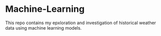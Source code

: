 # Machine-Learning

This repo contains my epxloration and investigation of historical weather data using machine learning models.
